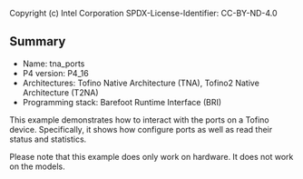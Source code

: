 
Copyright (c) Intel Corporation
SPDX-License-Identifier: CC-BY-ND-4.0


## Summary

* Name: tna_ports
* P4 version: P4_16
* Architectures: Tofino Native Architecture (TNA), Tofino2 Native Architecture (T2NA)
* Programming stack: Barefoot Runtime Interface (BRI)

This example demonstrates how to interact with the ports on a Tofino device.
Specifically, it shows how configure ports as well as read their status and 
statistics.

Please note that this example does only work on hardware. It does not work on the models.
